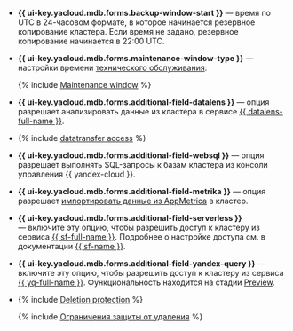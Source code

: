* **{{ ui-key.yacloud.mdb.forms.backup-window-start }}** — время по UTC в 24-часовом формате, в которое начинается резервное копирование кластера. Если время не задано, резервное копирование начинается в 22:00 UTC.

* **{{ ui-key.yacloud.mdb.forms.maintenance-window-type }}** — настройки времени [технического обслуживания](../../../managed-clickhouse/concepts/maintenance.md):

   {% include [Maintenance window](../console/maintenance-window-description.md) %}

* **{{ ui-key.yacloud.mdb.forms.additional-field-datalens }}** — опция разрешает анализировать данные из кластера в сервисе [{{ datalens-full-name }}](../../../datalens/concepts/index.md).

* {% include [datatransfer access](../console/datatransfer-access.md) %}



* **{{ ui-key.yacloud.mdb.forms.additional-field-websql }}** — опция разрешает выполнять SQL-запросы к базам кластера из консоли управления {{ yandex-cloud }}.

* **{{ ui-key.yacloud.mdb.forms.additional-field-metrika }}** — опция разрешает [импортировать данные из AppMetrica](https://appmetrica.yandex.ru/docs/common/cloud/about.html) в кластер.

* **{{ ui-key.yacloud.mdb.forms.additional-field-serverless }}** — включите эту опцию, чтобы разрешить доступ к кластеру из сервиса [{{ sf-full-name }}](../../../functions/concepts/index.md). Подробнее о настройке доступа см. в документации [{{ sf-name }}](../../../functions/operations/database-connection.md).

* **{{ ui-key.yacloud.mdb.forms.additional-field-yandex-query }}** — включите эту опцию, чтобы разрешить доступ к кластеру из сервиса [{{ yq-full-name }}](../../../query/concepts/index.md). Функциональность находится на стадии [Preview](../../../overview/concepts/launch-stages.md).



* {% include [Deletion protection](../console/deletion-protection.md) %}

   {% include [Ограничения защиты от удаления](../deletion-protection-limits-db.md) %}
